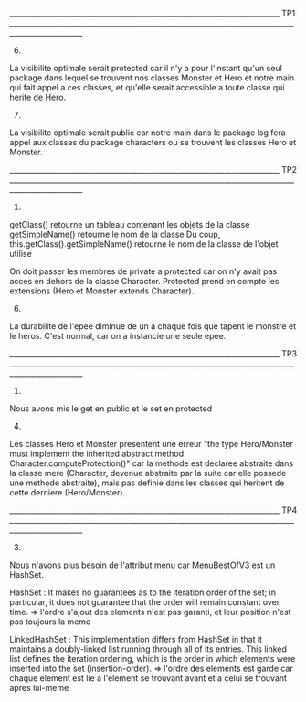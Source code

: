 __________________________________________________________________________ TP1 __________________________________________________________________________________________________


6. 
La visibilite optimale serait protected car il n'y a pour l'instant qu'un seul package dans lequel se trouvent nos classes Monster et Hero et notre main qui fait appel a ces classes, et qu'elle serait accessible a toute classe qui herite de Hero.


7.
La visibilite optimale serait public car notre main dans le package lsg fera appel aux classes du package characters ou se trouvent les classes Hero et Monster.


__________________________________________________________________________ TP2 __________________________________________________________________________________________________

1. 
getClass() retourne un tableau contenant les objets de la classe
getSimpleName() retourne le nom de la classe
Du coup, this.getClass().getSimpleName() retourne le nom de la classe de l'objet utilise

On doit passer les membres de private a protected car on n'y avait pas acces en dehors de la classe Character. Protected prend en compte les extensions (Hero et Monster extends Character).

6. 
La durabilite de l'epee diminue de un a chaque fois que tapent le monstre et le heros. C'est normal, car on a instancie une seule epee. 

__________________________________________________________________________ TP3 __________________________________________________________________________________________________

1. 
Nous avons mis le get en public et le set en protected

4.
Les classes Hero et Monster presentent une erreur "the type Hero/Monster must implement the inherited abstract method Character.computeProtection()" car la methode est declaree abstraite dans la classe mere (Character, devenue abstraite par la suite car elle possede une methode abstraite), mais pas definie dans les classes qui heritent de cette derniere (Hero/Monster). 

__________________________________________________________________________ TP4 __________________________________________________________________________________________________

3.
Nous n'avons plus besoin de l'attribut menu car MenuBestOfV3 est un HashSet.

HashSet : It makes no guarantees as to the iteration order of the set; in particular, it does not guarantee that the order will remain constant over time. => l'ordre s'ajout des elements n'est pas garanti, et leur position n'est pas toujours la meme

LinkedHashSet : This implementation differs from HashSet in that it maintains a doubly-linked list running through all of its entries. This linked list defines the iteration ordering, which is the order in which elements were inserted into the set (insertion-order). => l'ordre des elements est garde car chaque element est lie a l'element se trouvant avant et a celui se trouvant apres lui-meme